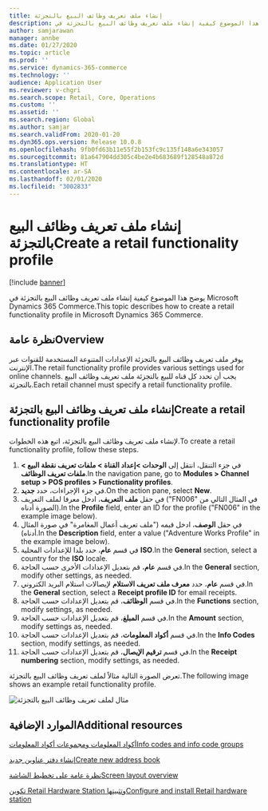 ```yaml
---
title: إنشاء ملف تعريف وظائف البيع بالتجزئة
description: يوضح هذا الموضوع كيفية إنشاء ملف تعريف وظائف البيع بالتجزئة في Microsoft Dynamics 365 Commerce.
author: samjarawan
manager: annbe
ms.date: 01/27/2020
ms.topic: article
ms.prod: ''
ms.service: dynamics-365-commerce
ms.technology: ''
audience: Application User
ms.reviewer: v-chgri
ms.search.scope: Retail, Core, Operations
ms.custom: ''
ms.assetid: ''
ms.search.region: Global
ms.author: samjar
ms.search.validFrom: 2020-01-20
ms.dyn365.ops.version: Release 10.0.8
ms.openlocfilehash: 9fb0fd63b11e55f2b153fc9c135f148a6e343057
ms.sourcegitcommit: 81a647904dd305c4be2e4b683689f128548a872d
ms.translationtype: HT
ms.contentlocale: ar-SA
ms.lasthandoff: 02/01/2020
ms.locfileid: "3002833"
---
```

# <a name="create-a-retail-functionality-profile"></a><span data-ttu-id="583dc-103">إنشاء ملف تعريف وظائف البيع بالتجزئة</span><span class="sxs-lookup"><span data-stu-id="583dc-103">Create a retail functionality profile</span></span>


[!include [banner](includes/banner.md)]

<span data-ttu-id="583dc-104">يوضح هذا الموضوع كيفية إنشاء ملف تعريف وظائف البيع بالتجزئة في Microsoft Dynamics 365 Commerce.</span><span class="sxs-lookup"><span data-stu-id="583dc-104">This topic describes how to create a retail functionality profile in Microsoft Dynamics 365 Commerce.</span></span>

## <a name="overview"></a><span data-ttu-id="583dc-105">نظرة عامة</span><span class="sxs-lookup"><span data-stu-id="583dc-105">Overview</span></span>

<span data-ttu-id="583dc-106">يوفر ملف تعريف وظائف البيع بالتجزئة الإعدادات المتنوعة المستخدمة للقنوات عبر الإنترنت.</span><span class="sxs-lookup"><span data-stu-id="583dc-106">The retail functionality profile provides various settings used for online channels.</span></span> <span data-ttu-id="583dc-107">يجب أن تحدد كل قناه للبيع بالتجزئة ملف تعريف وظائف البيع بالتجزئة.</span><span class="sxs-lookup"><span data-stu-id="583dc-107">Each retail channel must specify a retail functionality profile.</span></span>

## <a name="create-a-retail-functionality-profile"></a><span data-ttu-id="583dc-108">إنشاء ملف تعريف وظائف البيع بالتجزئة</span><span class="sxs-lookup"><span data-stu-id="583dc-108">Create a retail functionality profile</span></span>

<span data-ttu-id="583dc-109">لإنشاء ملف تعريف وظائف البيع بالتجزئة، اتبع هذه الخطوات.</span><span class="sxs-lookup"><span data-stu-id="583dc-109">To create a retail functionality profile, follow these steps.</span></span>

1. <span data-ttu-id="583dc-110">في جزء التنقل، انتقل إلى **الوحدات \>إعداد القناة \> ملفات تعريف نقطة البيع \> ملفات تعريف الوظائف**.</span><span class="sxs-lookup"><span data-stu-id="583dc-110">In the navigation pane, go to **Modules \> Channel setup \> POS profiles \> Functionality profiles**.</span></span>
1. <span data-ttu-id="583dc-111">في جزء الإجراءات، حدد **جديد**.</span><span class="sxs-lookup"><span data-stu-id="583dc-111">On the action pane, select **New**.</span></span>
1. <span data-ttu-id="583dc-112">في حقل **ملف التعريف**، ادخل معرفا لملف التعريف ("FN006" في المثال التالي من الصورة أدناه).</span><span class="sxs-lookup"><span data-stu-id="583dc-112">In the **Profile** field, enter an ID for the profile ("FN006" in the example image below).</span></span>
1. <span data-ttu-id="583dc-113">في حقل **الوصف**، ادخل قيمه ("ملف تعريف أعمال المغامرة" في صورة المثال أدناه).</span><span class="sxs-lookup"><span data-stu-id="583dc-113">In the **Description** field, enter a value ("Adventure Works Profile" in the example image below).</span></span>
1. <span data-ttu-id="583dc-114">في قسم **عام**، حدد بلدا للإعدادات المحلية **ISO**.</span><span class="sxs-lookup"><span data-stu-id="583dc-114">In the **General** section, select a country for the **ISO** locale.</span></span>
1. <span data-ttu-id="583dc-115">في قسم **عام**، قم بتعديل الإعدادات الأخرى حسب الحاجة.</span><span class="sxs-lookup"><span data-stu-id="583dc-115">In the **General** section, modify other settings, as needed.</span></span>
1. <span data-ttu-id="583dc-116">في قسم **عام**، حدد **معرف ملف تعريف الاستلام**  لإيصالات استلام البريد الكتروني.</span><span class="sxs-lookup"><span data-stu-id="583dc-116">In the **General** section, select a **Receipt profile ID** for email receipts.</span></span>
1. <span data-ttu-id="583dc-117">في قسم **الوظائف**، قم بتعديل الإعدادات حسب الحاجة.</span><span class="sxs-lookup"><span data-stu-id="583dc-117">In the **Functions** section, modify settings, as needed.</span></span>
1. <span data-ttu-id="583dc-118">في قسم **المبلغ**، قم بتعديل الإعدادات حسب الحاجة.</span><span class="sxs-lookup"><span data-stu-id="583dc-118">In the **Amount** section, modify settings as, needed.</span></span>
1. <span data-ttu-id="583dc-119">في قسم **أكواد المعلومات**، قم بتعديل الإعدادات حسب الحاجة.</span><span class="sxs-lookup"><span data-stu-id="583dc-119">In the **Info Codes** section, modify settings, as needed.</span></span>
1. <span data-ttu-id="583dc-120">في قسم **ترقيم الإيصال**، قم بتعديل الإعدادات حسب الحاجة.</span><span class="sxs-lookup"><span data-stu-id="583dc-120">In the **Receipt numbering** section, modify settings, as needed.</span></span> 
  
<span data-ttu-id="583dc-121">تعرض الصورة التالية مثالاً لملف تعريف وظائف البيع بالتجزئة.</span><span class="sxs-lookup"><span data-stu-id="583dc-121">The following image shows an example retail functionality profile.</span></span>
  
![مثال لملف تعريف وظائف البيع بالتجزئة](media/retail-functionality-profile.png)

## <a name="additional-resources"></a><span data-ttu-id="583dc-123">الموارد الإضافية</span><span class="sxs-lookup"><span data-stu-id="583dc-123">Additional resources</span></span>

[<span data-ttu-id="583dc-124">أكواد المعلومات ومجموعات أكواد المعلومات</span><span class="sxs-lookup"><span data-stu-id="583dc-124">Info codes and info code groups</span></span>](info-codes-retail.md)           

[<span data-ttu-id="583dc-125">إنشاء دفتر عناوين جديد</span><span class="sxs-lookup"><span data-stu-id="583dc-125">Create new address book</span></span>](new-address-book.md) 

[<span data-ttu-id="583dc-126">نظرة عامة على تخطيط الشاشة</span><span class="sxs-lookup"><span data-stu-id="583dc-126">Screen layout overview</span></span>](pos-screen-layouts.md)       

[<span data-ttu-id="583dc-127">تكوين Retail Hardware Station وتثبيتها</span><span class="sxs-lookup"><span data-stu-id="583dc-127">Configure and install Retail hardware station</span></span>](retail-hardware-station-configuration-installation.md) 

